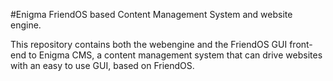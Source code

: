 #Enigma
FriendOS based Content Management System and website engine.

This repository contains both the webengine and the FriendOS GUI front-end 
to Enigma CMS, a content management system that can drive websites with an 
easy to use GUI, based on FriendOS.
